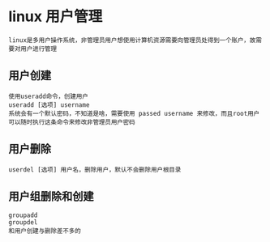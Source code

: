 # linux 用户管理

    linux是多用户操作系统，非管理员用户想使用计算机资源需要向管理员处得到一个账户，故需要对用户进行管理

## 用户创建

    使用useradd命令，创建用户
    useradd [选项] username
    系统会有一个默认密码，不知道是啥，需要使用 passed username 来修改，而且root用户可以随时执行这条命令来修改非管理员用户密码

## 用户删除

    userdel [选项] 用户名，删除用户，默认不会删除用户根目录

## 用户组删除和创建

    groupadd
    groupdel
    和用户创建与删除差不多的

